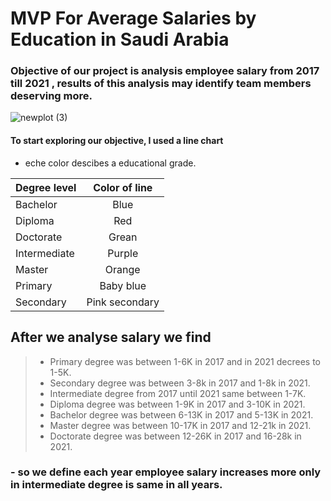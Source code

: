# MVP For Average Salaries by Education in Saudi Arabia 

### Objective of our project is analysis employee salary from 2017 till 2021 , results of this analysis may identify team members deserving more.

![newplot (3)](https://user-images.githubusercontent.com/93244403/142221497-099c26e3-882d-42e3-91c7-913eb10e4b46.png)



#### To start exploring our **objective**, I used a line chart 

 
- eche color descibes a educational grade.

|Degree level |Color of line  |
|:------------|:-----------------:|
|Bachelor     |Blue               |
|Diploma      |Red                |
|Doctorate    |Grean              |
|Intermediate |Purple             |
|Master       |Orange
|Primary      |Baby blue 
|Secondary    |Pink secondary 

## After we analyse salary we find 
>- Primary degree was between 1-6K in 2017 and in 2021 decrees to 1-5K.
>- Secondary degree was between 3-8k in 2017 and 1-8k in 2021.
>- Intermediate degree from 2017 until 2021 same between 1-7K.
>- Diploma degree was between 1-9K in 2017 and 3-10K in 2021.
>- Bachelor degree was between 6-13K in 2017 and 5-13K in 2021.
>- Master degree was between 10-17K in 2017 and 12-21k in 2021.
>- Doctorate degree was between 12-26K in 2017 and 16-28k in 2021.


### - so we define each year employee salary increases more only in intermediate degree is same in all years.
